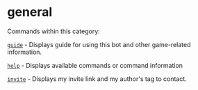 # general

Commands within this category:

[`guide`](https://github.com/gazmull/eros-bot/tree/f8f44920020163f7b4cab3931dddcfdef75fdb7b/guide/README.md) - Displays guide for using this bot and other game-related information.

[`help`](https://github.com/gazmull/eros-bot/tree/f8f44920020163f7b4cab3931dddcfdef75fdb7b/help/README.md) - Displays available commands or command information

[`invite`](https://github.com/gazmull/eros-bot/tree/f8f44920020163f7b4cab3931dddcfdef75fdb7b/invite/README.md) - Displays my invite link and my author's tag to contact.

